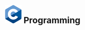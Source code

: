 <h1>
  <img src="https://github.com/joshfarias/C/raw/main/images/C_Logo.png" alt="C Logo" height="60">
  Programming
</h1>

